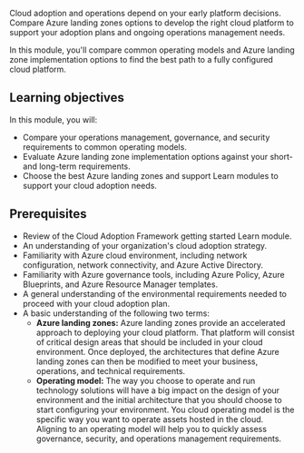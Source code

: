 Cloud adoption and operations depend on your early platform decisions. Compare Azure landing zones options to develop the right cloud platform to support your adoption plans and ongoing operations management needs.

In this module, you'll compare common operating models and Azure landing zone implementation options to find the best path to a fully configured cloud platform.

## Learning objectives

In this module, you will:

- Compare your operations management, governance, and security requirements to common operating models.
- Evaluate Azure landing zone implementation options against your short- and long-term requirements.
- Choose the best Azure landing zones and support Learn modules to support your cloud adoption needs.

## Prerequisites

- Review of the Cloud Adoption Framework getting started Learn module.
- An understanding of your organization's cloud adoption strategy.
- Familiarity with Azure cloud environment, including network configuration, network connectivity, and Azure Active Directory.
- Familiarity with Azure governance tools, including Azure Policy, Azure Blueprints, and Azure Resource Manager templates.
- A general understanding of the environmental requirements needed to proceed with your cloud adoption plan.
- A basic understanding of the following two terms:
  - **Azure landing zones:** Azure landing zones provide an accelerated approach to deploying your cloud platform. That platform will consist of critical design areas that should be included in your cloud environment. Once deployed, the architectures that define Azure landing zones can then be modified to meet your business, operations, and technical requirements.
  - **Operating model:** The way you choose to operate and run technology solutions will have a big impact on the design of your environment and the initial architecture that you should choose to start configuring your environment. You cloud operating model is the specific way you want to operate assets hosted in the cloud. Aligning to an operating model will help you to quickly assess governance, security, and operations management requirements.
